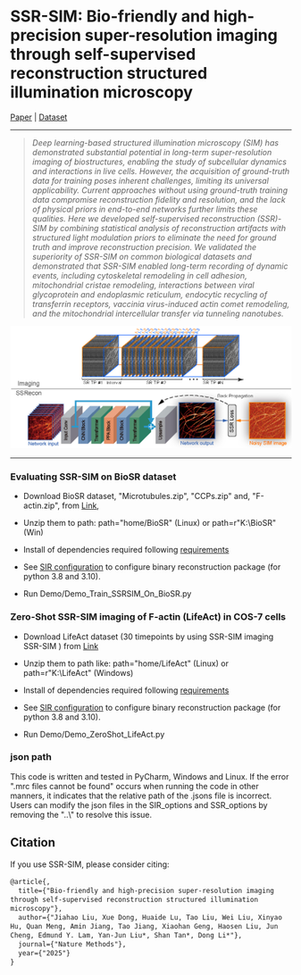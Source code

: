 # SSR-SIM: Bio-friendly and high-precision super-resolution imaging through self-supervised reconstruction structured illumination microscopy

[Paper](https://www.nature.com/nmeth/) | [Dataset](https://figshare.com/articles/dataset/SSR-SIM_Dataset/30406366)


<hr />


> *Deep learning-based structured illumination microscopy (SIM) has demonstrated substantial potential in long-term super-resolution imaging of biostructures, enabling the study of subcellular dynamics and interactions in live cells. However, the acquisition of ground-truth data for training poses inherent challenges, limiting its universal applicability. Current approaches without using ground-truth training data compromise reconstruction fidelity and resolution, and the lack of physical priors in end-to-end networks further limits these qualities. Here we developed self-supervised reconstruction (SSR)-SIM by combining statistical analysis of reconstruction artifacts with structured light modulation priors to eliminate the need for ground truth and improve reconstruction precision. We validated the superiority of SSR-SIM on common biological datasets and demonstrated that SSR-SIM enabled long-term recording of dynamic events, including cytoskeletal remodeling in cell adhesion, mitochondrial cristae remodeling, interactions between viral glycoprotein and endoplasmic reticulum, endocytic recycling of transferrin receptors, vaccinia virus-induced actin comet remodeling, and the mitochondrial intercellular transfer via tunneling nanotubes.* 
>

<p align="center">
  <img width="700" src="figs/Method_github.jpg">
</p>

---

### Evaluating SSR-SIM on BioSR dataset



- Download BioSR dataset, "Microtubules.zip", "CCPs.zip" and, "F-actin.zip", from [Link](https://figshare.com/articles/dataset/BioSR/13264793), 

- Unzip them to path: path="home/BioSR" (Linux) or path=r"K:\BioSR" (Win)

- Install of dependencies required following [requirements](requirements.txt)

- See [SIR configuration](SIR_core/ReadMe.txt) to configure binary reconstruction package (for python 3.8 and 3.10).

- Run Demo/Demo_Train_SSRSIM_On_BioSR.py

### Zero-Shot SSR-SIM imaging of F-actin (LifeAct) in COS-7 cells

- Download LifeAct dataset (30 timepoints by using SSR-SIM imaging SSR-SIM ) from [Link](https://figshare.com/articles/dataset/SSR-SIM_Dataset/30406366)

- Unzip them to path like: path="home/LifeAct" (Linux) or path=r"K:\LifeAct" (Windows)

- Install of dependencies required following [requirements](requirements.txt)

- See [SIR configuration](SIR_core/ReadMe.txt) to configure binary reconstruction package (for python 3.8 and 3.10).

- Run Demo/Demo_ZeroShot_LifeAct.py

### json path

This code is written and tested in PyCharm, Windows and Linux. If the error ".mrc files cannot be found" occurs when running the code in other manners, it indicates that the relative path of the .jsons file is incorrect. Users can modify the json files in the SIR_options and SSR_options by removing the "..\\" to resolve this issue.

## Citation
If you use SSR-SIM, please consider citing:

    @article{,
      title={"Bio-friendly and high-precision super-resolution imaging through self-supervised reconstruction structured illumination microscopy"},
      author={"Jiahao Liu, Xue Dong, Huaide Lu, Tao Liu, Wei Liu, Xinyao Hu, Quan Meng, Amin Jiang, Tao Jiang, Xiaohan Geng, Haosen Liu, Jun Cheng, Edmund Y. Lam, Yan-Jun Liu*, Shan Tan*, Dong Li*"},
      journal={"Nature Methods"},
      year={"2025"}
    }



